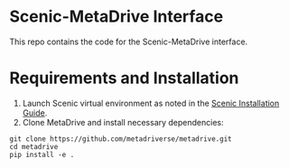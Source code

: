 # Scenic-MetaDrive Interface

This repo contains the code for the Scenic-MetaDrive interface.

# Requirements and Installation
1. Launch Scenic virtual environment as noted in the [Scenic Installation Guide](https://docs.scenic-lang.org/en/latest/quickstart.html). 
2. Clone MetaDrive and install necessary dependencies:
```
git clone https://github.com/metadriverse/metadrive.git
cd metadrive
pip install -e .
```